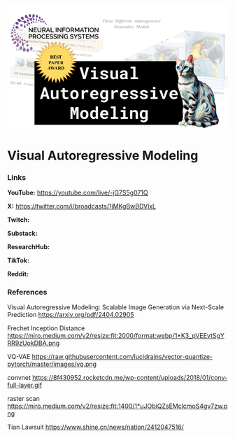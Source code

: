 ![thumbnail](thumbnail.png)

# Visual Autoregressive Modeling

### Links

**YouTube:** https://youtube.com/live/-jG7S5g071Q

**X:** https://twitter.com/i/broadcasts/1jMKgBwBDVlxL

**Twitch:**

**Substack:**

**ResearchHub:**

**TikTok:**

**Reddit:**

### References

Visual Autoregressive Modeling: Scalable Image Generation via Next-Scale Prediction
https://arxiv.org/pdf/2404.02905

Frechet Inception Distance
https://miro.medium.com/v2/resize:fit:2000/format:webp/1*K3_pVEEvtSgYRR9zUokDBA.png

VQ-VAE
https://raw.githubusercontent.com/lucidrains/vector-quantize-pytorch/master/images/vq.png

convnet
https://8f430952.rocketcdn.me/wp-content/uploads/2018/01/conv-full-layer.gif

raster scan
https://miro.medium.com/v2/resize:fit:1400/1*uJObiQZsEMclcmoS4gv7zw.png

Tian Lawsuit
https://www.shine.cn/news/nation/2412047516/
